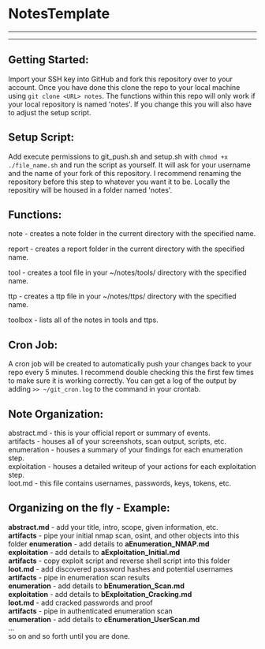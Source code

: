 # NotesTemplate
------------------------------------------------------------------
------------------------------------------------------------------
## Getting Started:

Import your SSH key into GitHub and fork this repository over to your account. Once you have done this clone the repo to your local machine using ```git clone <URL> notes```. The functions within this repo will only work if your local repository is named 'notes'. If you change this you will also have to adjust the setup script. 

## Setup Script:

Add execute permissions to git_push.sh and setup.sh with ```chmod +x ./file_name.sh``` and run the script as yourself. It will ask for your username and the name of your fork of this repository. I recommend renaming the repository before this step to whatever you want it to be. Locally the repositiry will be housed in a folder named 'notes'.

## Functions:
 
note <name>- creates a note folder in the current directory with the specified name. 

report <name> - creates a report folder in the current directory with the specified name.

tool <name> - creates a tool file in your ~/notes/tools/ directory with the specified name.

ttp <name> - creates a ttp file in your ~/notes/ttps/ directory with the specified name. 

toolbox <name> - lists all of the notes in tools and ttps. 

## Cron Job:

A cron job will be created to automatically push your changes back to your repo every 5 minutes. I recommend double checking this the first few times to make sure it is working correctly. You can get a log of the output by adding ```>> ~/git_cron.log``` to the command in your crontab. 
 
## Note Organization:
 
abstract.md - this is your official report or summary of events.  
artifacts - houses all of your screenshots, scan output, scripts, etc.   
enumeration - houses a summary of your findings for each enumeration step.  
exploitation - houses a detailed writeup of your actions for each exploitation step.  
loot.md - this file contains usernames, passwords, keys, tokens, etc.  
 
## Organizing on the fly - Example:
 
**abstract.md** - add your title, intro, scope, given information, etc.  
**artifacts** - pipe your initial nmap scan, osint, and other objects into this folder 
**enumeration** - add details to **aEnumeration_NMAP.md**  
**exploitation** - add details to **aExploitation_Initial.md**  
**artifacts** - copy exploit script and reverse shell script into this folder  
**loot.md** - add discovered password hashes and potential usernames  
**artifacts** - pipe in enumeration scan results  
**enumeration** - add details to **bEnumeration_Scan.md**  
**exploitation** - add details to **bExploitation_Cracking.md**  
**loot.md** - add cracked passwords and proof  
**artifacts** - pipe in authenticated enumeration scan  
**enumeration** - add details to **cEnumeration_UserScan.md**  
...  
so on and so forth until you are done. 

 
